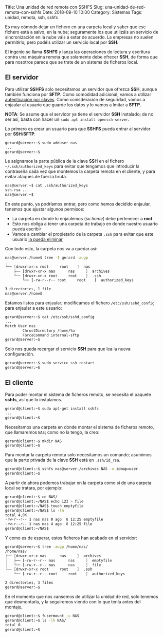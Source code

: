 Title: Una unidad de red remota con SSHFS
Slug: una-unidad-de-red-remota-con-sshfs
Date: 2018-09-10 10:00
Category: Sistemas
Tags: unidad, remota, ssh, sshfs



Es muy cómodo dejar un fichero en una carpeta local y saber que ese fichero está a salvo, en la nube; seguramente los que utilizáis un servicio de sincronización en la nube váis a estar de acuerdo. La empresas no suelen permitirlo, pero podéis utilizar un servicio local por **SSH**.

El ingenio se llama **SSHFS** y lanza las operaciones de lectura y escritura contra una máquina remota que solamente debe ofrecer **SSH**, de forma que para nosotros parece que se trate de un sistema de ficheros local.

## El servidor

Para utilizar **SSHFS** solo necesitamos un servidor que ofrezca **SSH**, aunque también funciona por **SFTP**. Como comodidad adicional, vamos a utilizar [autenticacíon por claves]({filename}/articles/autenticacion-ssh-por-claves.md). Como conisderación de seguridad, vamos a enjaular al usuario que guarde los datos y lo vamos a lmitar a **SFTP**.

**NOTA**: Se asume que el servidor ya tiene el servidor **SSH** instalado; de no ser así, basta con hacer un `sudo apt install openssh-server`.

Lo primero es crear un usuario para que **SSHFS** pueda entrar al servidor por **SSH**/**SFTP**:

```bash
gerard@server:~$ sudo adduser nas
...
gerard@server:~$
```

Le asignamos la parte pública de la clave **SSH** en el fichero `~/.ssh/authorized_keys` para evitar que tengamos que introducir la contraseña cada vez que montemos la carpeta remota en el cliente, y para evitar ataques de fuerza bruta.

```bash
nas@server:~$ cat .ssh/authorized_keys
ssh-rsa ...
nas@server:~$
```

En este punto, ya podríamos entrar, pero como hemos decidido enjaular, tenemos que ajustar algunos permisos:

* La carpeta en donde lo enjaulemos (su *home*) debe pertenecer a **root**
* Esto nos obliga a tener una carpeta de trabajo en donde nuestro usuario pueda escribir
* Vamos a cambiar el propietario de la carpeta `.ssh` para evitar que este usuario [la pueda eliminar]({filename}/articles/cambiando-la-posicion-del-fichero-authorized-keys.md)

Con todo esto, la carpeta nos va a quedar así:

```bash
nas@server:/home$ tree -I gerard -augp
.
└── [drwxr-xr-x root     root    ]  nas
    ├── [drwxr-xr-x nas      nas     ]  archives
    └── [drwxr-xr-x root     root    ]  .ssh
        └── [-rw-r--r-- root     root    ]  authorized_keys

3 directories, 1 file
nas@server:/home$
```

Estamos listos para enjaular; modificamos el fichero `/etc/ssh/sshd_config` para enjaular a este usuario:

```bash
gerard@server:~$ cat /etc/ssh/sshd_config
...
Match User nas
        ChrootDirectory /home/%u
        ForceCommand internal-sftp
gerard@server:~$
```

Solo nos queda recargar el servicio **SSH** para que lea la nueva configuración.

```bash
gerard@server:~$ sudo service ssh restart
gerard@server:~$
```

## El cliente

Para poder montar el sistema de ficheros remoto, se necesita el paquete **sshfs**, así que lo instalamos.

```bash
gerard@client:~$ sudo apt-get install sshfs
...
gerard@client:~$
```

Necesitamos una carpeta en donde montar el sistema de ficheros remoto, que llamaremos `NAS`; como no la tengo, la creo:

```bash
gerard@client:~$ mkdir NAS
gerard@client:~$
```

Para montar la carpeta remota solo necesitamos un comando; asumimos que la parte privada de la clave **SSH** está en `.ssh/id_rsa`.

```bash
gerard@client:~$ sshfs nas@server:/archives NAS -o idmap=user
gerard@client:~$
```

A partir de ahora podemos trabajar en la carpeta como si de una carpeta local se tratara, por ejemplo:

```bash
gerard@client:~$ cd NAS/
gerard@client:~/NAS$ echo 123 > file
gerard@client:~/NAS$ touch emptyfile
gerard@client:~/NAS$ ls -lh
total 4,0K
-rw-r--r-- 1 nas nas 0 ago  8 12:25 emptyfile
-rw-r--r-- 1 nas nas 4 ago  8 12:25 file
gerard@client:~/NAS$
```

Y como es de esperar, estos ficheros han acabado en el servidor:

```bash
gerard@server:~$ tree -augp /home/nas/
/home/nas/
├── [drwxr-xr-x nas      nas     ]  archives
│   ├── [-rw-r--r-- nas      nas     ]  emptyfile
│   └── [-rw-r--r-- nas      nas     ]  file
└── [drwxr-xr-x root     root    ]  .ssh
    └── [-rw-r--r-- root     root    ]  authorized_keys

2 directories, 3 files
gerard@server:~$
```

En el momento que nos cansemos de utilizar la unidad de red, solo tenemos que desmontarla, y la seguiremos viendo con lo que tenía antes del montaje.

```bash
gerard@client:~$ fusermount -u NAS
gerard@client:~$ ls -lh NAS/
total 0
gerard@client:~$
```
